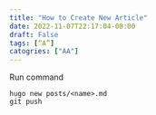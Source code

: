 ```yaml
---
title: "How to Create New Article"
date: 2022-11-07T22:17:04-08:00
draft: False
tags: [“A”]
catogries: ["AA"]
---
```


Run command

```
hugo new posts/<name>.md
git push
```

